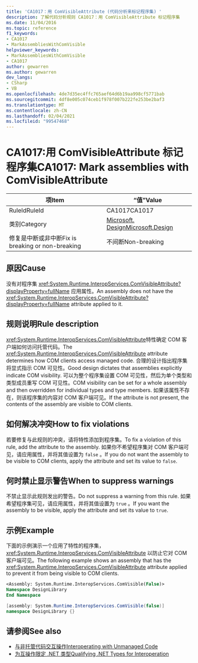 ```yaml
---
title: 'CA1017：用 ComVisibleAttribute (代码分析来标记程序集) '
description: 了解代码分析规则 CA1017：用 ComVisibleAttribute 标记程序集
ms.date: 11/04/2016
ms.topic: reference
f1_keywords:
- CA1017
- MarkAssembliesWithComVisible
helpviewer_keywords:
- MarkAssembliesWithComVisible
- CA1017
author: gewarren
ms.author: gewarren
dev_langs:
- CSharp
- VB
ms.openlocfilehash: 4de7d35ec4ffc765aef64d6b19aa998cf5771bab
ms.sourcegitcommit: 4df8e005c074ceb1f978f007b222fe253be2baf3
ms.translationtype: MT
ms.contentlocale: zh-CN
ms.lasthandoff: 02/04/2021
ms.locfileid: "99547468"
---
```

# <a name="ca1017-mark-assemblies-with-comvisibleattribute"></a><span data-ttu-id="cd055-103">CA1017:用 ComVisibleAttribute 标记程序集</span><span class="sxs-lookup"><span data-stu-id="cd055-103">CA1017: Mark assemblies with ComVisibleAttribute</span></span>

| <span data-ttu-id="cd055-104">项</span><span class="sxs-lookup"><span data-stu-id="cd055-104">Item</span></span>                                     | <span data-ttu-id="cd055-105">“值”</span><span class="sxs-lookup"><span data-stu-id="cd055-105">Value</span></span>            |
|------------------------------------------|------------------|
| <span data-ttu-id="cd055-106">RuleId</span><span class="sxs-lookup"><span data-stu-id="cd055-106">RuleId</span></span>                                   | <span data-ttu-id="cd055-107">CA1017</span><span class="sxs-lookup"><span data-stu-id="cd055-107">CA1017</span></span>           |
| <span data-ttu-id="cd055-108">类别</span><span class="sxs-lookup"><span data-stu-id="cd055-108">Category</span></span>                                 | [<span data-ttu-id="cd055-109">Microsoft. Design</span><span class="sxs-lookup"><span data-stu-id="cd055-109">Microsoft.Design</span></span>](design-warnings.md) |
| <span data-ttu-id="cd055-110">修复是中断或非中断</span><span class="sxs-lookup"><span data-stu-id="cd055-110">Fix is breaking or non-breaking</span></span> | <span data-ttu-id="cd055-111">不间断</span><span class="sxs-lookup"><span data-stu-id="cd055-111">Non-breaking</span></span>     |

## <a name="cause"></a><span data-ttu-id="cd055-112">原因</span><span class="sxs-lookup"><span data-stu-id="cd055-112">Cause</span></span>

<span data-ttu-id="cd055-113">没有对程序集 <xref:System.Runtime.InteropServices.ComVisibleAttribute?displayProperty=fullName> 应用属性。</span><span class="sxs-lookup"><span data-stu-id="cd055-113">An assembly does not have the <xref:System.Runtime.InteropServices.ComVisibleAttribute?displayProperty=fullName> attribute applied to it.</span></span>

## <a name="rule-description"></a><span data-ttu-id="cd055-114">规则说明</span><span class="sxs-lookup"><span data-stu-id="cd055-114">Rule description</span></span>

<span data-ttu-id="cd055-115"><xref:System.Runtime.InteropServices.ComVisibleAttribute>特性确定 COM 客户端如何访问托管代码。</span><span class="sxs-lookup"><span data-stu-id="cd055-115">The <xref:System.Runtime.InteropServices.ComVisibleAttribute> attribute determines how COM clients access managed code.</span></span> <span data-ttu-id="cd055-116">合理的设计指出程序集将显式指示 COM 可见性。</span><span class="sxs-lookup"><span data-stu-id="cd055-116">Good design dictates that assemblies explicitly indicate COM visibility.</span></span> <span data-ttu-id="cd055-117">可以为整个程序集设置 COM 可见性，然后为单个类型和类型成员重写 COM 可见性。</span><span class="sxs-lookup"><span data-stu-id="cd055-117">COM visibility can be set for a whole assembly and then overridden for individual types and type members.</span></span> <span data-ttu-id="cd055-118">如果该属性不存在，则该程序集的内容对 COM 客户端可见。</span><span class="sxs-lookup"><span data-stu-id="cd055-118">If the attribute is not present, the contents of the assembly are visible to COM clients.</span></span>

## <a name="how-to-fix-violations"></a><span data-ttu-id="cd055-119">如何解决冲突</span><span class="sxs-lookup"><span data-stu-id="cd055-119">How to fix violations</span></span>

<span data-ttu-id="cd055-120">若要修复与此规则的冲突，请将特性添加到程序集。</span><span class="sxs-lookup"><span data-stu-id="cd055-120">To fix a violation of this rule, add the attribute to the assembly.</span></span> <span data-ttu-id="cd055-121">如果你不希望程序集对 COM 客户端可见，请应用属性，并将其值设置为 `false` 。</span><span class="sxs-lookup"><span data-stu-id="cd055-121">If you do not want the assembly to be visible to COM clients, apply the attribute and set its value to `false`.</span></span>

## <a name="when-to-suppress-warnings"></a><span data-ttu-id="cd055-122">何时禁止显示警告</span><span class="sxs-lookup"><span data-stu-id="cd055-122">When to suppress warnings</span></span>

<span data-ttu-id="cd055-123">不禁止显示此规则发出的警告。</span><span class="sxs-lookup"><span data-stu-id="cd055-123">Do not suppress a warning from this rule.</span></span> <span data-ttu-id="cd055-124">如果希望程序集可见，请应用属性，并将其值设置为 `true` 。</span><span class="sxs-lookup"><span data-stu-id="cd055-124">If you want the assembly to be visible, apply the attribute and set its value to `true`.</span></span>

## <a name="example"></a><span data-ttu-id="cd055-125">示例</span><span class="sxs-lookup"><span data-stu-id="cd055-125">Example</span></span>

<span data-ttu-id="cd055-126">下面的示例演示一个应用了特性的程序集， <xref:System.Runtime.InteropServices.ComVisibleAttribute> 以防止它对 COM 客户端可见。</span><span class="sxs-lookup"><span data-stu-id="cd055-126">The following example shows an assembly that has the <xref:System.Runtime.InteropServices.ComVisibleAttribute> attribute applied to prevent it from being visible to COM clients.</span></span>

```vb
<Assembly: System.Runtime.InteropServices.ComVisible(False)>
Namespace DesignLibrary
End Namespace
```

```csharp
[assembly: System.Runtime.InteropServices.ComVisible(false)]
namespace DesignLibrary {}
```

## <a name="see-also"></a><span data-ttu-id="cd055-127">请参阅</span><span class="sxs-lookup"><span data-stu-id="cd055-127">See also</span></span>

- [<span data-ttu-id="cd055-128">与非托管代码交互操作</span><span class="sxs-lookup"><span data-stu-id="cd055-128">Interoperating with Unmanaged Code</span></span>](../../../framework/interop/index.md)
- [<span data-ttu-id="cd055-129">为互操作限定 .NET 类型</span><span class="sxs-lookup"><span data-stu-id="cd055-129">Qualifying .NET Types for Interoperation</span></span>](../../../standard/native-interop/qualify-net-types-for-interoperation.md)
